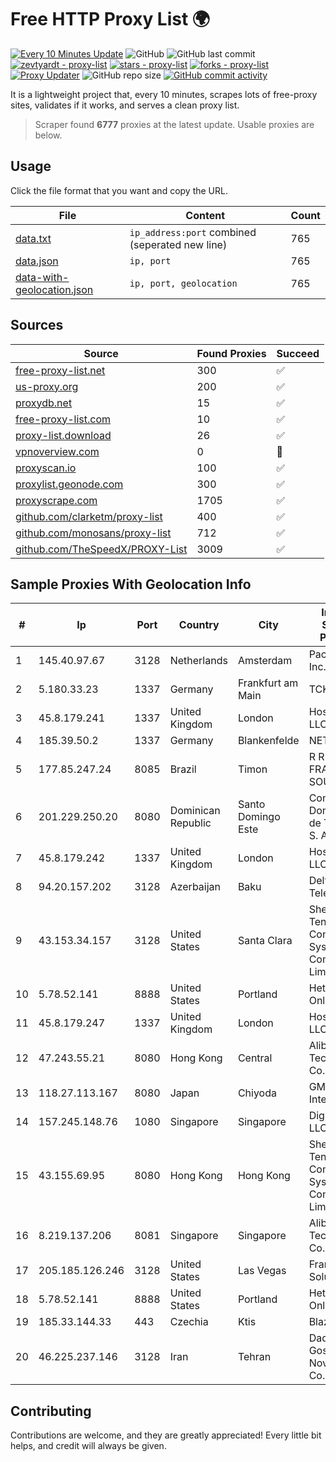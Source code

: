 
# Free HTTP Proxy List 🌍

[![Every 10 Minutes Update](https://github.com/mertguvencli/http-proxy-list/actions/workflows/main.yml/badge.svg?branch=main)](https://github.com/mertguvencli/http-proxy-list/actions/workflows/main.yml)
![GitHub](https://img.shields.io/github/license/mertguvencli/http-proxy-list)
![GitHub last commit](https://img.shields.io/github/last-commit/mertguvencli/http-proxy-list)
[![zevtyardt - proxy-list](https://img.shields.io/static/v1?label=zevtyardt&message=proxy-list&color=blue&logo=github)](https://github.com/zevtyardt/proxy-list "Go to GitHub repo")
[![stars - proxy-list](https://img.shields.io/github/stars/zevtyardt/proxy-list?style=social)](https://github.com/zevtyardt/proxy-list)
[![forks - proxy-list](https://img.shields.io/github/forks/zevtyardt/proxy-list?style=social)](https://github.com/zevtyardt/proxy-list)
[![Proxy Updater](https://github.com/zevtyardt/proxy-list/workflows/Proxy%20Updater/badge.svg)](https://github.com/zevtyardt/proxy-list/actions?query=workflow:"Proxy+Updater")
![GitHub repo size](https://img.shields.io/github/repo-size/zevtyardt/proxy-list)
[![GitHub commit activity](https://img.shields.io/github/commit-activity/m/zevtyardt/proxy-list?logo=commits)](https://github.com/zevtyardt/proxy-list/commits/main)

It is a lightweight project that, every 10 minutes, scrapes lots of free-proxy sites, validates if it works, and serves a clean proxy list.

> Scraper found **6777** proxies at the latest update. Usable proxies are below.

## Usage

Click the file format that you want and copy the URL.

|File|Content|Count|
|----|-------|-----|
|[data.txt](https://raw.githubusercontent.com/mertguvencli/http-proxy-list/main/proxy-list/data.txt)|`ip_address:port` combined (seperated new line)|765|
|[data.json](https://raw.githubusercontent.com/mertguvencli/http-proxy-list/main/proxy-list/data.json)|`ip, port`|765|
|[data-with-geolocation.json](https://raw.githubusercontent.com/mertguvencli/http-proxy-list/main/proxy-list/data-with-geolocation.json)|`ip, port, geolocation`|765|

## Sources

|Source|Found Proxies|Succeed|
|------|-------------|-------|
|[free-proxy-list.net](https://free-proxy-list.net)|300|✅|
|[us-proxy.org](https://www.us-proxy.org)|200|✅|
|[proxydb.net](http://proxydb.net)|15|✅|
|[free-proxy-list.com](https://free-proxy-list.com/?page=&port=&type%5B%5D=http&type%5B%5D=https&up_time=0&search=Search)|10|✅|
|[proxy-list.download](https://www.proxy-list.download/HTTP)|26|✅|
|[vpnoverview.com](https://vpnoverview.com/privacy/anonymous-browsing/free-proxy-servers)|0|🚫|
|[proxyscan.io](https://www.proxyscan.io)|100|✅|
|[proxylist.geonode.com](https://proxylist.geonode.com/api/proxy-list?limit=300&page=1&sort_by=lastChecked&sort_type=desc&protocols=http,https)|300|✅|
|[proxyscrape.com](https://api.proxyscrape.com/v2/?request=displayproxies&protocol=http&timeout=10000&country=all&ssl=all&anonymity=all)|1705|✅|
|[github.com/clarketm/proxy-list](https://raw.githubusercontent.com/clarketm/proxy-list/master/proxy-list-raw.txt)|400|✅|
|[github.com/monosans/proxy-list](https://raw.githubusercontent.com/monosans/proxy-list/main/proxies/http.txt)|712|✅|
|[github.com/TheSpeedX/PROXY-List](https://raw.githubusercontent.com/TheSpeedX/PROXY-List/master/http.txt)|3009|✅|


## Sample Proxies With Geolocation Info

|#|Ip|Port|Country|City|Internet Service Provider|
|-|--|----|-------|----|-------------------------|
|1|145.40.97.67|3128|Netherlands|Amsterdam|Packet Host, Inc.|
|2|5.180.33.23|1337|Germany|Frankfurt am Main|TCK OOO|
|3|45.8.179.241|1337|United Kingdom|London|Hostland LLC|
|4|185.39.50.2|1337|Germany|Blankenfelde|NETZNUTZ|
|5|177.85.247.24|8085|Brazil|Timon|R R DE FRANCA SOUSA|
|6|201.229.250.20|8080|Dominican Republic|Santo Domingo Este|Compañía Dominicana de Teléfonos S. A.|
|7|45.8.179.242|1337|United Kingdom|London|Hostland LLC|
|8|94.20.157.202|3128|Azerbaijan|Baku|Delta Telecom|
|9|43.153.34.157|3128|United States|Santa Clara|Shenzhen Tencent Computer Systems Company Limited|
|10|5.78.52.141|8888|United States|Portland|Hetzner Online GmbH|
|11|45.8.179.247|1337|United Kingdom|London|Hostland LLC|
|12|47.243.55.21|8080|Hong Kong|Central|Alibaba (US) Technology Co., Ltd.|
|13|118.27.113.167|8080|Japan|Chiyoda|GMO Internet, Inc.|
|14|157.245.148.76|1080|Singapore|Singapore|DigitalOcean, LLC|
|15|43.155.69.95|8080|Hong Kong|Hong Kong|Shenzhen Tencent Computer Systems Company Limited|
|16|8.219.137.206|8081|Singapore|Singapore|Alibaba (US) Technology Co., Ltd.|
|17|205.185.126.246|3128|United States|Las Vegas|FranTech Solutions|
|18|5.78.52.141|8888|United States|Portland|Hetzner Online GmbH|
|19|185.33.144.33|443|Czechia|Ktis|BlazeArts Kft|
|20|46.225.237.146|3128|Iran|Tehran|Dadeh Gostar Asr Novin P.J.S. Co.|



## Contributing

Contributions are welcome, and they are greatly appreciated! Every
little bit helps, and credit will always be given.


